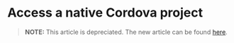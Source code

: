 <properties
   pageTitle="Access a native Cordova project | Cordova"
   description="description"
   services="na"
   documentationCenter=""
   authors="Mikejo5000"
   tags=""/>
<tags
   ms.service="na"
   ms.devlang="javascript"
   ms.topic="article"
   ms.tgt_pltfrm="mobile-multiple"
   ms.workload="na"
   ms.date="09/10/2015"
   ms.author="mikejo"/>

# Access a native Cordova project

> **NOTE:** This article is depreciated. The new article can be found [here](/articles/develop-apps/access-native-cordova-project.md).
